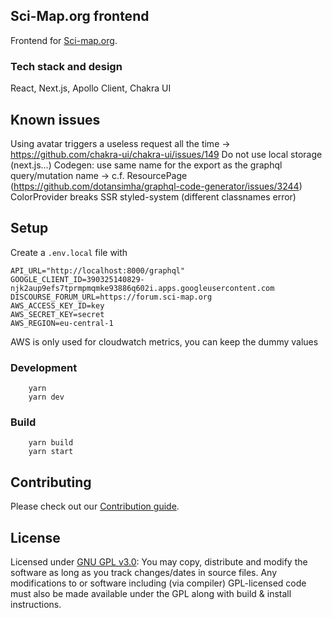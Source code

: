 ## Sci-Map.org frontend

Frontend for [Sci-map.org](https://sci-map.org).

### Tech stack and design

React, Next.js, Apollo Client, Chakra UI

## Known issues

Using avatar triggers a useless request all the time -> https://github.com/chakra-ui/chakra-ui/issues/149
Do not use local storage (next.js...)
Codegen: use same name for the export as the graphql query/mutation name -> c.f. ResourcePage (https://github.com/dotansimha/graphql-code-generator/issues/3244)
ColorProvider breaks SSR styled-system (different classnames error)

## Setup

Create a `.env.local` file with

```
API_URL="http://localhost:8000/graphql"
GOOGLE_CLIENT_ID=390325140829-njk2aup9efs7tprmpmqmke93886q602i.apps.googleusercontent.com
DISCOURSE_FORUM_URL=https://forum.sci-map.org
AWS_ACCESS_KEY_ID=key
AWS_SECRET_KEY=secret
AWS_REGION=eu-central-1
```

AWS is only used for cloudwatch metrics, you can keep the dummy values

### Development

```
    yarn
    yarn dev
```

### Build

```
    yarn build
    yarn start
```

## Contributing

Please check out our [Contribution guide](https://sci-map.org/about/contributing).

## License

Licensed under [GNU GPL v3.0](https://choosealicense.com/licenses/gpl-3.0/): You may copy, distribute and modify the software as long as you track changes/dates in source files. Any modifications to or software including (via compiler) GPL-licensed code must also be made available under the GPL along with build & install instructions.
